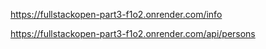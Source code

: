 https://fullstackopen-part3-f1o2.onrender.com/info

https://fullstackopen-part3-f1o2.onrender.com/api/persons


